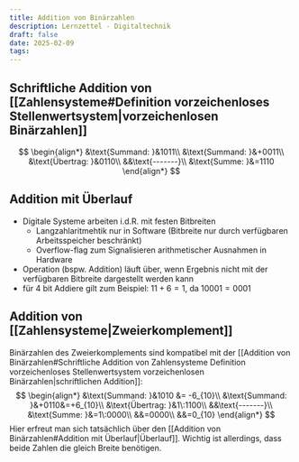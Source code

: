 ```yaml
---
title: Addition von Binärzahlen
description: Lernzettel - Digitaltechnik
draft: false
date: 2025-02-09
tags:
---
```

## Schriftliche Addition von [[Zahlensysteme#Definition vorzeichenloses Stellenwertsystem|vorzeichenlosen Binärzahlen]]
$$
\begin{align*}
&\text{Summand: }&1011\\
&\text{Summand: }&+0011\\
&\text{Übertrag: }&0110\\
&&\text{-------}\\
&\text{Summe: }&=1110
\end{align*}
$$
## Addition mit Überlauf
- Digitale Systeme arbeiten i.d.R. mit festen Bitbreiten
	- Langzahlaritmehtik nur in Software (Bitbreite nur durch verfügbaren Arbeitsspeicher beschränkt)
	- Overflow-flag zum Signalisieren arithmetischer Ausnahmen in Hardware
- Operation (bspw. Addition) läuft über, wenn Ergebnis nicht mit der verfügbaren Bitbreite dargestellt werden kann
- für 4 bit Addiere gilt zum Beispiel: $11+6=1$, da $10001=0001$

## Addition von [[Zahlensysteme|Zweierkomplement]]
Binärzahlen des Zweierkomplements sind kompatibel mit der [[Addition von Binärzahlen#Schriftliche Addition von Zahlensysteme Definition vorzeichenloses Stellenwertsystem vorzeichenlosen Binärzahlen|schriftlichen Addition]]:
$$
\begin{align*}
&\text{Summand: }&1010 &= -6_{10}\\
&\text{Summand: }&+0110&=+6_{10}\\
&\text{Übertrag: }&1\:1100\\
&&\text{-------}\\
&\text{Summe: }&=1\:0000\\
&&=0000\\
&&=0_{10}
\end{align*}
$$
Hier erfreut man sich tatsächlich über den [[Addition von Binärzahlen#Addition mit Überlauf|Überlauf]]. Wichtig ist allerdings, dass beide Zahlen die gleich Breite benötigen.